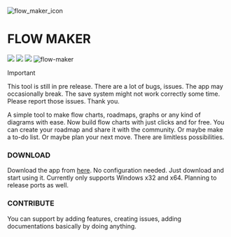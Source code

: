 ![flow_maker_icon](https://github.com/user-attachments/assets/fca96865-3b5c-4275-ab4e-b4e278011f38) 
# FLOW MAKER

![](https://img.shields.io/badge/License-MIT-blue) ![](https://img.shields.io/badge/release-v0.1.0.0_alpha-blue)
![](https://img.shields.io/badge/Godot-v4.4.stable.official-blue)
![flow-maker](https://github.com/user-attachments/assets/b1a22739-cd89-45e7-a9f8-3beba84a22cd)


> [!IMPORTANT]
> This tool is still in pre release. There are a lot of bugs, issues. The app may occasionally break. The save system might not work correctly some time. Please report those issues. Thank you.

A simple tool to make flow charts, roadmaps, graphs or any kind of diagrams with ease. Now build flow charts with just clicks and for free. You can create your roadmap and share it with the community. Or maybe make a to-do list. Or maybe plan your next move. There are limitless possibilities.

### DOWNLOAD

Download the app from [here](https://github.com/IsaacAneek/flow-maker/releases "here"). No configuration needed. Just download and start using it. Currently only supports Windows x32 and x64. Planning to release ports as well.

### CONTRIBUTE

You can support by adding features, creating issues, adding documentations basically by doing anything.
